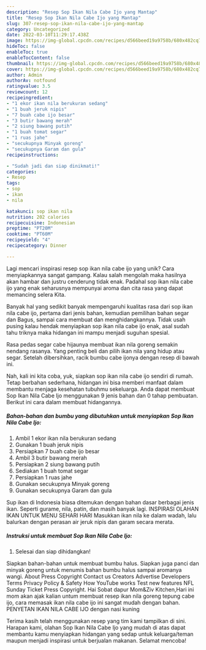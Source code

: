 ```yaml
---
description: "Resep Sop Ikan Nila Cabe Ijo yang Mantap"
title: "Resep Sop Ikan Nila Cabe Ijo yang Mantap"
slug: 307-resep-sop-ikan-nila-cabe-ijo-yang-mantap
category: Uncategorized
date: 2022-03-10T11:29:17.438Z
image: https://img-global.cpcdn.com/recipes/d566beed19a9758b/680x482cq70/sop-ikan-nila-cabe-ijo-foto-resep-utama.jpg
hideToc: false
enableToc: true
enableTocContent: false
thumbnail: https://img-global.cpcdn.com/recipes/d566beed19a9758b/680x482cq70/sop-ikan-nila-cabe-ijo-foto-resep-utama.jpg
cover: https://img-global.cpcdn.com/recipes/d566beed19a9758b/680x482cq70/sop-ikan-nila-cabe-ijo-foto-resep-utama.jpg
author: Admin
authorAv: notfound
ratingvalue: 3.5
reviewcount: 12
recipeingredient:
- "1 ekor ikan nila berukuran sedang"
- "1 buah jeruk nipis"
- "7 buah cabe ijo besar"
- "3 butir bawang merah"
- "2 siung bawang putih"
- "1 buah tomat segar"
- "1 ruas jahe"
- "secukupnya Minyak goreng"
- "secukupnya Garam dan gula"
recipeinstructions:

- "Sudah jadi dan siap dinikmati!"
categories:
- Resep
tags:
- sop
- ikan
- nila

katakunci: sop ikan nila 
nutrition: 202 calories
recipecuisine: Indonesian
preptime: "PT20M"
cooktime: "PT60M"
recipeyield: "4"
recipecategory: Dinner

---
```





Lagi mencari inspirasi resep sop ikan nila cabe ijo yang unik? Cara menyiapkannya sangat gampang. Kalau salah mengolah maka hasilnya akan hambar dan justru cenderung tidak enak. Padahal sop ikan nila cabe ijo yang enak seharusnya mempunyai aroma dan cita rasa yang dapat memancing selera Kita.





Banyak hal yang sedikit banyak mempengaruhi kualitas rasa dari sop ikan nila cabe ijo, pertama dari jenis bahan, kemudian pemilihan bahan segar dan Bagus, sampai cara membuat dan menghidangkannya. Tidak usah pusing kalau hendak menyiapkan sop ikan nila cabe ijo enak,      asal sudah tahu triknya maka hidangan ini mampu menjadi suguhan spesial.














Rasa pedas segar cabe hijaunya membuat ikan nila goreng semakin nendang rasanya. Yang penting beli dan pilih ikan nila yang hidup atau segar. Setelah dibersihkan, racik bumbu cabe ijonya dengan resep di bawah ini.






Nah, kali ini kita coba, yuk, siapkan sop ikan nila cabe ijo sendiri di rumah. Tetap berbahan sederhana, hidangan ini bisa memberi manfaat dalam membantu menjaga kesehatan tubuhmu sekeluarga. Anda dapat membuat Sop Ikan Nila Cabe Ijo menggunakan 9 jenis bahan dan 0 tahap pembuatan. Berikut ini cara dalam membuat hidangannya.

<!--inarticleads1-->

##### Bahan-bahan dan bumbu yang dibutuhkan untuk menyiapkan Sop Ikan Nila Cabe Ijo:

1. Ambil 1 ekor ikan nila berukuran sedang
1. Gunakan 1 buah jeruk nipis
1. Persiapkan 7 buah cabe ijo besar
1. Ambil 3 butir bawang merah
1. Persiapkan 2 siung bawang putih
1. Sediakan 1 buah tomat segar
1. Persiapkan 1 ruas jahe
1. Gunakan secukupnya Minyak goreng
1. Gunakan secukupnya Garam dan gula


Sup ikan di Indonesia biasa ditemukan dengan bahan dasar berbagai jenis ikan. Seperti gurame, nila, patin, dan masih banyak lagi. INSPIRASI OLAHAN IKAN UNTUK MENU SEHARI HARI Masukkan ikan nila ke dalam wadah, lalu balurkan dengan perasan air jeruk nipis dan garam secara merata. 

<!--inarticleads2-->

##### Instruksi untuk membuat Sop Ikan Nila Cabe Ijo:


1. Selesai dan siap dihidangkan!

Siapkan bahan-bahan untuk membuat bumbu halus. Siapkan juga panci dan minyak goreng untuk menumis bahan bumbu halus sampai aromanya wangi. About Press Copyright Contact us Creators Advertise Developers Terms Privacy Policy &amp; Safety How YouTube works Test new features NFL Sunday Ticket Press Copyright. Hai Sobat dapur Mom&amp;Ziv Kitchen,Hari ini mom akan ajak kalian untum membuat resep ikan nila goreng tepung cabe ijo, cara memasak ikan nila cabe ijo ini sangat mudah dengan bahan. PENYETAN IKAN NILA CABE IJO dengan nasi kuning 

Terima kasih telah menggunakan resep yang tim kami tampilkan di sini. Harapan kami, olahan Sop Ikan Nila Cabe Ijo yang mudah di atas dapat membantu kamu menyiapkan hidangan yang sedap untuk keluarga/teman maupun menjadi inspirasi untuk berjualan makanan. Selamat mencoba!
